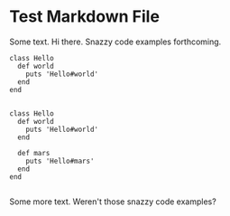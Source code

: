 <h1>Test Markdown File</h1>

<p>Some text. Hi there. Snazzy code examples forthcoming.</p>

<pre><code class="ruby">class Hello
  def world
    puts &#39;Hello#world&#39;
  end
end

</code></pre>

<pre><code class="ruby">class Hello
  def world
    puts &#39;Hello#world&#39;
  end

  def mars
    puts &#39;Hello#mars&#39;
  end
end

</code></pre>

<p>Some more text. Weren&#39;t those snazzy code examples?</p>
